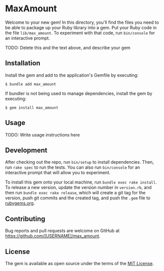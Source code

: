 # MaxAmount

Welcome to your new gem! In this directory, you'll find the files you need to be able to package up your Ruby library into a gem. Put your Ruby code in the file `lib/max_amount`. To experiment with that code, run `bin/console` for an interactive prompt.

TODO: Delete this and the text above, and describe your gem

## Installation

Install the gem and add to the application's Gemfile by executing:

    $ bundle add max_amount

If bundler is not being used to manage dependencies, install the gem by executing:

    $ gem install max_amount

## Usage

TODO: Write usage instructions here

## Development

After checking out the repo, run `bin/setup` to install dependencies. Then, run `rake spec` to run the tests. You can also run `bin/console` for an interactive prompt that will allow you to experiment.

To install this gem onto your local machine, run `bundle exec rake install`. To release a new version, update the version number in `version.rb`, and then run `bundle exec rake release`, which will create a git tag for the version, push git commits and the created tag, and push the `.gem` file to [rubygems.org](https://rubygems.org).

## Contributing

Bug reports and pull requests are welcome on GitHub at https://github.com/[USERNAME]/max_amount.

## License

The gem is available as open source under the terms of the [MIT License](https://opensource.org/licenses/MIT).
